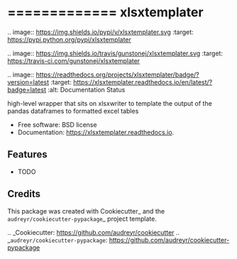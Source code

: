 =============
xlsxtemplater
=============


.. image:: https://img.shields.io/pypi/v/xlsxtemplater.svg
        :target: https://pypi.python.org/pypi/xlsxtemplater

.. image:: https://img.shields.io/travis/gunstonej/xlsxtemplater.svg
        :target: https://travis-ci.com/gunstonej/xlsxtemplater

.. image:: https://readthedocs.org/projects/xlsxtemplater/badge/?version=latest
        :target: https://xlsxtemplater.readthedocs.io/en/latest/?badge=latest
        :alt: Documentation Status




high-level wrapper that sits on xlsxwriter to template the output of the pandas dataframes to formatted excel tables


* Free software: BSD license
* Documentation: https://xlsxtemplater.readthedocs.io.


Features
--------

* TODO

Credits
-------

This package was created with Cookiecutter_ and the `audreyr/cookiecutter-pypackage`_ project template.

.. _Cookiecutter: https://github.com/audreyr/cookiecutter
.. _`audreyr/cookiecutter-pypackage`: https://github.com/audreyr/cookiecutter-pypackage
